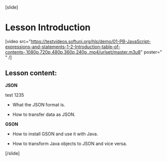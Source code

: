 [slide]

# Lesson Introduction

[video src="https://testvideos.softuni.org/hls/demo/01-PB-JavaScript-expressions-and-statements-1-2-Introduction-table-of-contents-,1080p,720p,480p,360p,240p,.mp4/urlset/master.m3u8" poster=" " /]

## Lesson content:

**JSON**

test 1235

- What the JSON format is.

- How to transfer data as JSON.


**GSON**

- How to install GSON and use it with Java.

- How to transform Java objects to JSON and vice versa.


[/slide]
